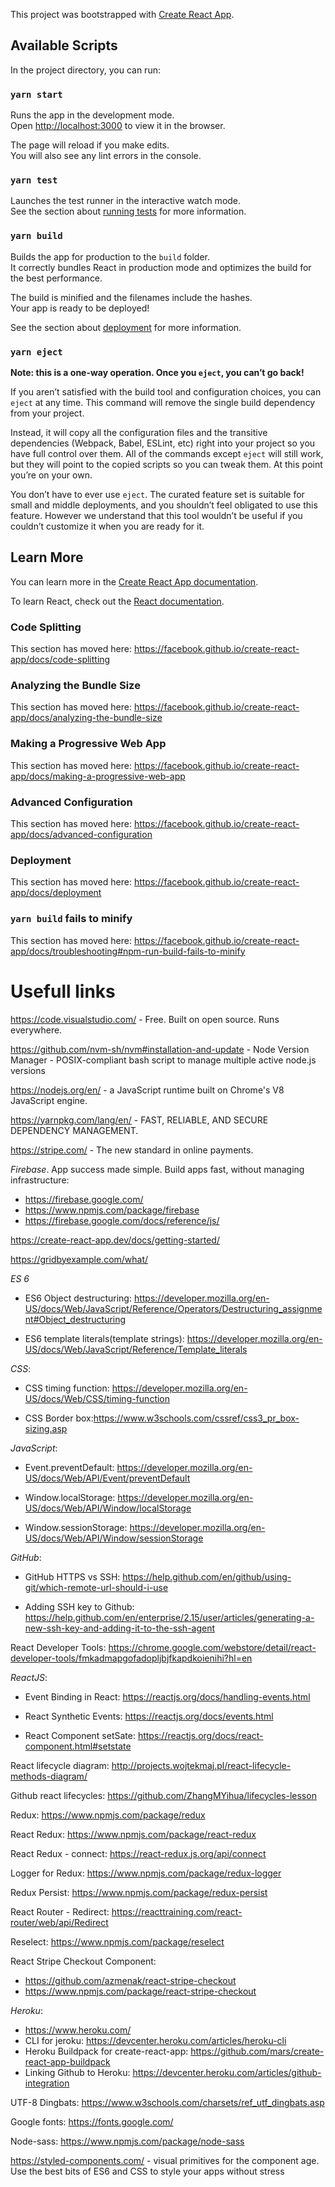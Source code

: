 This project was bootstrapped with [Create React App](https://github.com/facebook/create-react-app).

## Available Scripts

In the project directory, you can run:

### `yarn start`

Runs the app in the development mode.<br />
Open [http://localhost:3000](http://localhost:3000) to view it in the browser.

The page will reload if you make edits.<br />
You will also see any lint errors in the console.

### `yarn test`

Launches the test runner in the interactive watch mode.<br />
See the section about [running tests](https://facebook.github.io/create-react-app/docs/running-tests) for more information.

### `yarn build`

Builds the app for production to the `build` folder.<br />
It correctly bundles React in production mode and optimizes the build for the best performance.

The build is minified and the filenames include the hashes.<br />
Your app is ready to be deployed!

See the section about [deployment](https://facebook.github.io/create-react-app/docs/deployment) for more information.

### `yarn eject`

**Note: this is a one-way operation. Once you `eject`, you can’t go back!**

If you aren’t satisfied with the build tool and configuration choices, you can `eject` at any time. This command will remove the single build dependency from your project.

Instead, it will copy all the configuration files and the transitive dependencies (Webpack, Babel, ESLint, etc) right into your project so you have full control over them. All of the commands except `eject` will still work, but they will point to the copied scripts so you can tweak them. At this point you’re on your own.

You don’t have to ever use `eject`. The curated feature set is suitable for small and middle deployments, and you shouldn’t feel obligated to use this feature. However we understand that this tool wouldn’t be useful if you couldn’t customize it when you are ready for it.

## Learn More

You can learn more in the [Create React App documentation](https://facebook.github.io/create-react-app/docs/getting-started).

To learn React, check out the [React documentation](https://reactjs.org/).

### Code Splitting

This section has moved here: https://facebook.github.io/create-react-app/docs/code-splitting

### Analyzing the Bundle Size

This section has moved here: https://facebook.github.io/create-react-app/docs/analyzing-the-bundle-size

### Making a Progressive Web App

This section has moved here: https://facebook.github.io/create-react-app/docs/making-a-progressive-web-app

### Advanced Configuration

This section has moved here: https://facebook.github.io/create-react-app/docs/advanced-configuration

### Deployment

This section has moved here: https://facebook.github.io/create-react-app/docs/deployment

### `yarn build` fails to minify

This section has moved here: https://facebook.github.io/create-react-app/docs/troubleshooting#npm-run-build-fails-to-minify

# Usefull links

https://code.visualstudio.com/ - Free. Built on open source. Runs everywhere.

https://github.com/nvm-sh/nvm#installation-and-update - Node Version Manager - POSIX-compliant bash script to manage multiple active node.js versions

https://nodejs.org/en/ - a JavaScript runtime built on Chrome's V8 JavaScript engine.

https://yarnpkg.com/lang/en/ - FAST, RELIABLE, AND SECURE DEPENDENCY MANAGEMENT.

https://stripe.com/ - The new standard in online payments.

_Firebase_. App success made simple. Build apps fast, without managing infrastructure:

- https://firebase.google.com/
- https://www.npmjs.com/package/firebase
- https://firebase.google.com/docs/reference/js/

https://create-react-app.dev/docs/getting-started/

https://gridbyexample.com/what/

_ES 6_

- ES6 Object destructuring: https://developer.mozilla.org/en-US/docs/Web/JavaScript/Reference/Operators/Destructuring_assignment#Object_destructuring

- ES6 template literals(template strings): https://developer.mozilla.org/en-US/docs/Web/JavaScript/Reference/Template_literals

_CSS_:

- CSS timing function: https://developer.mozilla.org/en-US/docs/Web/CSS/timing-function

- CSS Border box:https://www.w3schools.com/cssref/css3_pr_box-sizing.asp

_JavaScript_:

- Event.preventDefault: https://developer.mozilla.org/en-US/docs/Web/API/Event/preventDefault

- Window.localStorage: https://developer.mozilla.org/en-US/docs/Web/API/Window/localStorage

- Window.sessionStorage: https://developer.mozilla.org/en-US/docs/Web/API/Window/sessionStorage

_GitHub_:

- GitHub HTTPS vs SSH: https://help.github.com/en/github/using-git/which-remote-url-should-i-use

- Adding SSH key to Github: https://help.github.com/en/enterprise/2.15/user/articles/generating-a-new-ssh-key-and-adding-it-to-the-ssh-agent

React Developer Tools: https://chrome.google.com/webstore/detail/react-developer-tools/fmkadmapgofadopljbjfkapdkoienihi?hl=en

_ReactJS_:

- Event Binding in React: https://reactjs.org/docs/handling-events.html

- React Synthetic Events: https://reactjs.org/docs/events.html

- React Component setSate: https://reactjs.org/docs/react-component.html#setstate

React lifecycle diagram: http://projects.wojtekmaj.pl/react-lifecycle-methods-diagram/

Github react lifecycles: https://github.com/ZhangMYihua/lifecycles-lesson

Redux: https://www.npmjs.com/package/redux

React Redux: https://www.npmjs.com/package/react-redux

React Redux - connect: https://react-redux.js.org/api/connect

Logger for Redux: https://www.npmjs.com/package/redux-logger

Redux Persist: https://www.npmjs.com/package/redux-persist

React Router - Redirect: https://reacttraining.com/react-router/web/api/Redirect

Reselect: https://www.npmjs.com/package/reselect

React Stripe Checkout Component:

- https://github.com/azmenak/react-stripe-checkout
- https://www.npmjs.com/package/react-stripe-checkout

_Heroku_:
* https://www.heroku.com/
* CLI for jeroku: https://devcenter.heroku.com/articles/heroku-cli
* Heroku Buildpack for create-react-app: https://github.com/mars/create-react-app-buildpack
* Linking Github to Heroku: https://devcenter.heroku.com/articles/github-integration

UTF-8 Dingbats: https://www.w3schools.com/charsets/ref_utf_dingbats.asp

Google fonts: https://fonts.google.com/

Node-sass: https://www.npmjs.com/package/node-sass

https://styled-components.com/ - visual primitives for the component age.
Use the best bits of ES6 and CSS to style your apps without stress 
